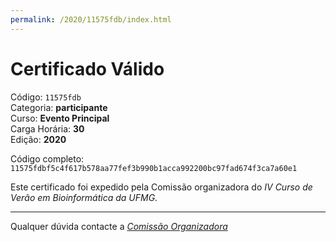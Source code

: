 ```yaml
---
permalink: /2020/11575fdb/index.html
---
```


# Certificado Válido

Código: `11575fdb`<br>
Categoria: **participante**<br>
Curso: **Evento Principal**<br>
Carga Horária: **30**<br>
Edição: **2020**<br>


Código completo: `11575fdbf5c4f617b578aa77fef3b990b1acca992200bc97fad674f3ca7a60e1`


Este certificado foi expedido pela Comissão organizadora do *IV Curso de Verão em Bioinformática da UFMG*.

----

Qualquer dúvida contacte a [_Comissão Organizadora_](<mailto:cursobioinfoufmg@gmail.com$subject=[Certificados]>)


